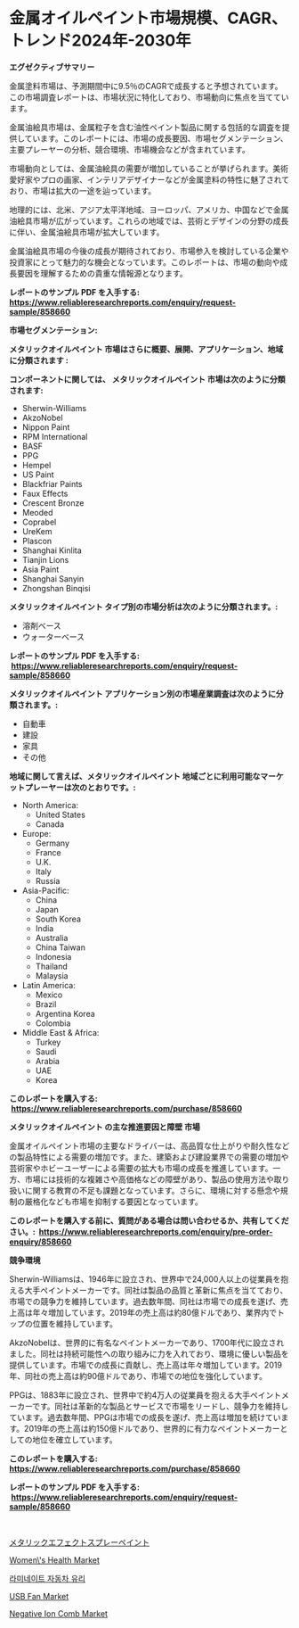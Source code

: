 <p><h1>金属オイルペイント市場規模、CAGR、トレンド2024年-2030年</h1></p><p><strong>エグゼクティブサマリー</strong></p>
<p><p>金属塗料市場は、予測期間中に9.5％のCAGRで成長すると予想されています。この市場調査レポートは、市場状況に特化しており、市場動向に焦点を当てています。</p><p>金属油絵具市場は、金属粒子を含む油性ペイント製品に関する包括的な調査を提供しています。このレポートには、市場の成長要因、市場セグメンテーション、主要プレーヤーの分析、競合環境、市場機会などが含まれています。</p><p>市場動向としては、金属油絵具の需要が増加していることが挙げられます。美術愛好家やプロの画家、インテリアデザイナーなどが金属塗料の特性に魅了されており、市場は拡大の一途を辿っています。</p><p>地理的には、北米、アジア太平洋地域、ヨーロッパ、アメリカ、中国などで金属油絵具市場が広がっています。これらの地域では、芸術とデザインの分野の成長に伴い、金属油絵具市場が拡大しています。</p><p>金属油絵具市場の今後の成長が期待されており、市場参入を検討している企業や投資家にとって魅力的な機会となっています。このレポートは、市場の動向や成長要因を理解するための貴重な情報源となります。</p></p>
<p><strong>レポートのサンプル PDF を入手する: <a href="https://www.reliableresearchreports.com/enquiry/request-sample/858660">https://www.reliableresearchreports.com/enquiry/request-sample/858660</a></strong></p>
<p><strong>市場セグメンテーション:</strong></p>
<p><strong> メタリックオイルペイント 市場はさらに概要、展開、アプリケーション、地域に分類されます :</strong></p>
<p><strong>コンポーネントに関しては、 メタリックオイルペイント 市場は次のように分類されます: &nbsp;</strong></p>
<p><ul><li>Sherwin-Williams</li><li>AkzoNobel</li><li>Nippon Paint</li><li>RPM International</li><li>BASF</li><li>PPG</li><li>Hempel</li><li>US Paint</li><li>Blackfriar Paints</li><li>Faux Effects</li><li>Crescent Bronze</li><li>Meoded</li><li>Coprabel</li><li>UreKem</li><li>Plascon</li><li>Shanghai Kinlita</li><li>Tianjin Lions</li><li>Asia Paint</li><li>Shanghai Sanyin</li><li>Zhongshan Binqisi</li></ul></p>
<p><strong> メタリックオイルペイント タイプ別の市場分析は次のように分類されます。:</strong></p>
<p><ul><li>溶剤ベース</li><li>ウォーターベース</li></ul></p>
<p><strong>レポートのサンプル PDF を入手する: &nbsp;<a href="https://www.reliableresearchreports.com/enquiry/request-sample/858660">https://www.reliableresearchreports.com/enquiry/request-sample/858660</a></strong></p>
<p><strong> メタリックオイルペイント アプリケーション別の市場産業調査は次のように分類されます。:</strong></p>
<p><ul><li>自動車</li><li>建設</li><li>家具</li><li>その他</li></ul></p>
<p><strong>地域に関して言えば、メタリックオイルペイント 地域ごとに利用可能なマーケットプレーヤーは次のとおりです。:</strong></p>
<p><ul>
    <li>
        North America:
        <ul>
            <li>United States</li>
            <li>Canada</li>
        </ul>
    </li>
    <li>
        Europe:
        <ul>
            <li>Germany</li>
            <li>France</li>
            <li>U.K.</li>
            <li>Italy</li>
            <li>Russia</li>
        </ul>
    </li>
    <li>
        Asia-Pacific:
        <ul>
            <li>China</li>
            <li>Japan</li>
            <li>South Korea</li>
            <li>India</li>
            <li>Australia</li>
            <li>China Taiwan</li>
            <li>Indonesia</li>
            <li>Thailand</li>
            <li>Malaysia</li>
        </ul>
    </li>
    <li>
        Latin America:
        <ul>
            <li>Mexico</li>
            <li>Brazil</li>
            <li>Argentina Korea</li>
            <li>Colombia</li>
        </ul>
    </li>
    <li>
        Middle East & Africa:
        <ul>
            <li>Turkey</li>
            <li>Saudi</li>
            <li>Arabia</li>
            <li>UAE</li>
            <li>Korea</li>
        </ul>
    </li>
    </ul></p>
<p><strong>このレポートを購入する: &nbsp;<a href="https://www.reliableresearchreports.com/purchase/858660">https://www.reliableresearchreports.com/purchase/858660</a></strong></p>
<p><strong>メタリックオイルペイント の主な推進要因と障壁 市場</strong></p>
<p><p>金属オイルペイント市場の主要なドライバーは、高品質な仕上がりや耐久性などの製品特性による需要の増加です。また、建築および建設業界での需要の増加や芸術家やホビーユーザーによる需要の拡大も市場の成長を推進しています。一方、市場には技術的な複雑さや高価格などの障壁があり、製品の使用方法や取り扱いに関する教育の不足も課題となっています。さらに、環境に対する懸念や規制の厳格化なども市場を抑制する要因となっています。</p></p>
<p><strong>このレポートを購入する前に、質問がある場合は問い合わせるか、共有してください。:&nbsp; <a href="https://www.reliableresearchreports.com/enquiry/pre-order-enquiry/858660">https://www.reliableresearchreports.com/enquiry/pre-order-enquiry/858660</a></strong></p>
<p><strong>競争環境</strong></p>
<p><p>Sherwin-Williamsは、1946年に設立され、世界中で24,000人以上の従業員を抱える大手ペイントメーカーです。同社は製品の品質と革新に焦点を当てており、市場での競争力を維持しています。過去数年間、同社は市場での成長を遂げ、売上高は年々増加しています。2019年の売上高は約80億ドルであり、業界内でトップの位置を維持しています。</p><p>AkzoNobelは、世界的に有名なペイントメーカーであり、1700年代に設立されました。同社は持続可能性への取り組みに力を入れており、環境に優しい製品を提供しています。市場での成長に貢献し、売上高は年々増加しています。2019年、同社の売上高は約90億ドルであり、市場での地位を強化しています。</p><p>PPGは、1883年に設立され、世界中で約4万人の従業員を抱える大手ペイントメーカーです。同社は革新的な製品とサービスで市場をリードし、競争力を維持しています。過去数年間、PPGは市場での成長を遂げ、売上高は増加を続けています。2019年の売上高は約150億ドルであり、世界的に有力なペイントメーカーとしての地位を確立しています。</p></p>
<p><strong>このレポートを購入する: &nbsp; <a href="https://www.reliableresearchreports.com/purchase/858660">https://www.reliableresearchreports.com/purchase/858660</a></strong></p>
<p><strong>レポートのサンプル PDF を入手する: &nbsp;<a href="https://www.reliableresearchreports.com/enquiry/request-sample/858660">https://www.reliableresearchreports.com/enquiry/request-sample/858660</a></strong><strong></strong></p>
<p>&nbsp;</p>
<p><p><a href="https://github.com/bevdtkn4419963/Market-Research-Report-List-1/blob/main/53083344963.md">メタリックエフェクトスプレーペイント</a></p><p><a href="https://issuu.com/reportprime-2/docs/womens-health-market-size-2030.pptx">Women\'s Health Market</a></p><p><a href="https://github.com/vsoq0zknh59/Market-Research-Report-List-1/blob/main/48569894536.md">라미네이트 자동차 유리</a></p><p><a href="https://github.com/NorbertYates/Market-Research-Report-List-4/blob/main/usb-fan-market.md">USB Fan Market</a></p><p><a href="https://github.com/prosalinda88/Market-Research-Report-List-3/blob/main/negative-ion-comb-market.md">Negative Ion Comb Market</a></p></p>